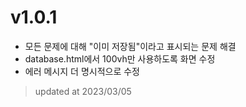 # v1.0.1

- 모든 문제에 대해 "이미 저장됨"이라고 표시되는 문제 해결
- database.html에서 100vh만 사용하도록 화면 수정
- 에러 메시지 더 명시적으로 수정

> updated at 2023/03/05

